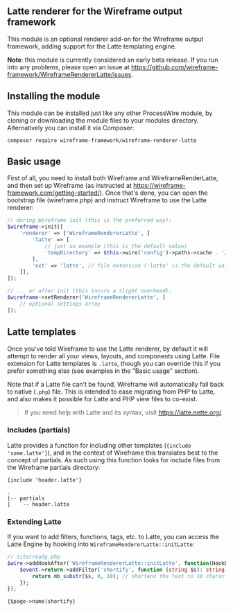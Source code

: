 Latte renderer for the Wireframe output framework
-------------------------------------------------

This module is an optional renderer add-on for the Wireframe output framework, adding support for
the Latte templating engine.

**Note**: this module is currently considered an early beta release. If you run into any problems,
please open an issue at https://github.com/wireframe-framework/WireframeRendererLatte/issues.

## Installing the module

This module can be installed just like any other ProcessWire module, by cloning or downloading the module files to your modules directory. Alternatively you can install it via Composer:

```
composer require wireframe-framework/wireframe-renderer-latte
```

## Basic usage

First of all, you need to install both Wireframe and WireframeRenderLatte, and then set up Wireframe
(as instructed at https://wireframe-framework.com/getting-started/). Once that's done, you can open
the bootstrap file (wireframe.php) and instruct Wireframe to use the Latte renderer:

```php
// during Wireframe init (this is the preferred way):
$wireframe->init([
    'renderer' => ['WireframeRendererLatte', [
        'latte' => [
            // just an example (this is the default value)
            'tempDirectory' => $this->wire('config')->paths->cache . '/WireframeRendererLatte',
        ],
        'ext' => 'latte', // file extension ('latte' is the default value)
    ]],
]);

// ... or after init (this incurs a slight overhead):
$wireframe->setRenderer('WireframeRendererLatte', [
    // optional settings array
]);
```

## Latte templates

Once you've told Wireframe to use the Latte renderer, by default it will attempt to render all your
views, layouts, and components using Latte. File extension for Latte templates is `.latte`, though you
can override this if you prefer something else (see examples in the "Basic usage" section).

Note that if a Latte file can't be found, Wireframe will automatically fall back to native (`.php`)
file. This is intended to ease migrating from PHP to Latte, and also makes it possible for Latte and
PHP view files to co-exist.

> If you need help with Latte and its syntax, visit https://latte.nette.org/.

### Includes (partials)

Latte provides a function for including other templates (`{include 'some.latte'}`), and in the
context of Wireframe this translates best to the concept of partials. As such using this function
looks for include files from the Wireframe partials directory:

```
{include 'header.latte'}
```

```
.
|-- partials
|   `-- header.latte
```

### Extending Latte

If you want to add filters, functions, tags, etc. to Latte, you can access the Latte Engine
by hooking into `WireframeRendererLatte::initLatte`:

```php
// site/ready.php
$wire->addHookAfter('WireframeRendererLatte::initLatte', function(HookEvent $event) {
	$event->return->addFilter('shortify', function (string $s): string {
		return mb_substr($s, 0, 10); // shortens the text to 10 characters
	});
});
```

```
{$page->name|shortify}
```

